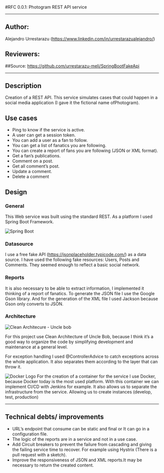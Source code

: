#RFC 0.0.1: Photogram REST API service

---

## Author: 
Alejandro Urrestarazu (https://www.linkedin.com/in/urrestarazualejandro/)

## Reviewers:

##Source: 
https://github.com/urrestarazu-meli/SpringBootFakeApi

---

## Description
Creation of a REST API. This service simulates cases that could happen in a social media application (I gave it the fictional name ofPhotogram).

## Use cases
* Ping to know if the service is active.
* A user can get a session token.
* You can add a user as a fan to follow.
* You can get a list of fanatics you are following.
* You can create a report of fans you are following (JSON or XML format).
* Get a fan’s publications.
* Comment on a post.
* Get all comment’s post.
* Update a comment.
* Delete a comment

## Design

### General
This Web service was built using the standard REST. As a platform I used Spring Boot Framework.

![Spring Boot](https://upload.wikimedia.org/wikipedia/commons/thumb/4/44/Spring_Framework_Logo_2018.svg/1024px-Spring_Framework_Logo_2018.svg.png)

### Datasource
I use a free fake API (https://jsonplaceholder.typicode.com/) as a data source.
I have used the following fake resources: Users, Posts and Comments.
They seemed enough to reflect a basic social network.

### Reports
It is also necessary to be able to extract information, I implemented it thinking of a report of fanatics.
To generate the JSON file I use the Google Gson library. And for the generation of the XML file I used Jackson because Gson only converts to JSON.

### Architecture

![Clean Architecure - Uncle bob](https://blog.cleancoder.com/uncle-bob/images/2012-08-13-the-clean-architecture/CleanArchitecture.jpg)

For this project use Clean Architecture of Uncle Bob, because I think it’s a good way to organize the code by simplifying development and maintenance at a general level.

For exception handling I used @ControllerAdvice to catch exceptions across the whole application. It also separates them according to the layer that can throw it.

![Docker Logo](https://www.docker.com/sites/default/files/d8/2019-07/horizontal-logo-monochromatic-white.png)
For the creation of a container for the service I use Docker, because Docker today is the most used platform.
With this container we can implement CI/CD with Jenkins for example. It also allows us to separate the infrastructure from the service. Allowing us to create instances (develop, test, production)

---

## Technical debts/ improvements
* URL’s endpoint that consume can be static and final or It can go in a configuration file.
* The logic of the reports are in a service and not in a use case.
* Add Circuit breakers to prevent the failure from cascading and giving the failing service time to recover. For example using Hystrix (There is a pull request with a sketch).
* Improve the responsiveness of JSON and XML reports.It may be necessary to return the created content.


